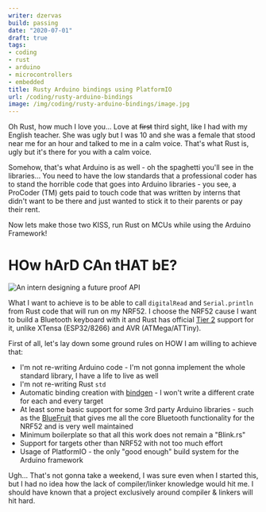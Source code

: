 ```yaml
---
writer: dzervas
build: passing
date: "2020-07-01"
draft: true
tags:
- coding
- rust
- arduino
- microcontrollers
- embedded
title: Rusty Arduino bindings using PlatformIO
url: /coding/rusty-arduino-bindings
image: /img/coding/rusty-arduino-bindings/image.jpg
---
```


Oh Rust, how much I love you... Love at ~~first~~ third sight,
like I had with my English teacher. She was ugly but I was 10 and she was
a female that stood near me for an hour and talked to me in a calm voice.
That's what Rust is, ugly but it's there for you with a calm voice.

Somehow, that's what Arduino is as well - oh the spaghetti you'll see in the
libraries... You need to have the low standards that a professional coder has
to stand the horrible code that goes into Arduino libraries - you see,
a ProCoder (TM) gets paid to touch code that was written by interns that didn't
want to be there and just wanted to stick it to their parents or pay their rent.

Now lets make those two KISS, run Rust on MCUs while using the Arduino Framework!

# HOw hArD CAn tHAT bE?

![An intern designing a future proof API](/img/coding/rusty-arduino-bindings/how-hard-can-that-be.jpg)

What I want to achieve is to be able to call `digitalRead` and `Serial.println`
from Rust code that will run on my NRF52. I choose the NRF52 cause I want to
build a Bluetooth keyboard with it and Rust has official [Tier 2](https://forge.rust-lang.org/release/platform-support.html#tier-2)
support for it, unlike XTensa (ESP32/8266) and AVR (ATMega/ATTiny).

First of all, let's lay down some ground rules on HOW I am willing to achieve that:

- I'm not re-writing Arduino code - I'm not gonna implement the whole standard library, I have a life to live as well
- I'm not re-writing Rust `std`
- Automatic binding creation with [bindgen](https://github.com/rust-lang/rust-bindgen) - I won't write a different crate for each and every target
- At least some basic support for some 3rd party Arduino libraries - such as the [BlueFruit](https://github.com/adafruit/Adafruit_nRF52_Arduino/tree/master/libraries/Bluefruit52Lib) that gives me all the core Bluetooth functionality for the NRF52 and is very well maintained
- Minimum boilerplate so that all this work does not remain a "Blink.rs"
- Support for targets other than NRF52 with not too much effort
- Usage of PlatformIO - the only "good enough" build system for the Arduino framework

Ugh... That's not gonna take a weekend, I was sure even when I started this,
but I had no idea how the lack of compiler/linker knowledge would hit me.
I should have known that a project exclusively around compiler & linkers will
hit hard.
